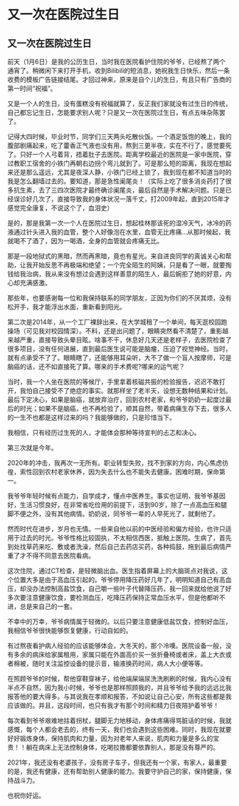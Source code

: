 # 又一次在医院过生日


## **又一次在医院过生日**

前天（1月6日）是我的公历生日，当时我在医院看护住院的爷爷，已经熬了两个通宵了。稍微闲下来打开手机，收到Bilibili的短消息，她祝我生日快乐，然后一条收费的模板广告链接结尾。才回过神来，原来是自个儿的生日，有且只有广告商的第一时间“祝福”。

又是一个人的生日，没有蛋糕没有祝福就算了，反正我们家就没有过生日的传统，自己都忘记生日，怎能要求别人呢？只是又一次在医院过生日，有点五味杂陈罢了。

记得大四时候，毕业时节，同学们三天两头吃散伙饭。一个酒足饭饱的晚上，我的腹部剧痛起来，吃了藿香正气液也没有用，熬到三更半夜，实在不行了，感觉要死了。只好一个人弓着背，捂着肚子去医院。距离学校最近的医院是一家中医院，穿过教职工宿舍的小铁门再朝右边拐个弯儿就到了。可是那么短的距离，我现在想起来还是那么遥远，尤其是夜深人静，小铁门已经上锁了，我到现在都不知道当时的我是怎么翻墙过去的。要知道，那是急性阑尾炎！（实际上吃了很多消炎药打了很多抗生素，去了三四次医院才最终确诊阑尾炎，最后自然是手术解决问题。只是已经误诊好几次了，直接导致我的身体状况一落千丈，打2009年起，直到2015年才感觉完全康复，不说这个了，血泪史）

是的，那是我第一次一个人在医院过生日，想起桂林那该死的湿冷天气，冰冷的药液通过针头进入我的血管，整个人好像泡在水里，血管无比疼痛...从那时候起，我就喝不了酒了，因为一喝酒，全身的血管就会疼痛无比。

那是一段地狱式的黑暗，然而再黑暗，竟也有星光。来自进良同学的真诚关心和帮助，让我开始反思不再极端和绝望；一个完全陌生的阿姨，只是看了一眼，就要掏钱给我治病，我从来没有想过会遇到这样善意的陌生人，最后婉拒了她的好意，内心却充满感激。

那些年，也要感谢每一位和我保持联系的同学朋友，正因为你们的不厌其烦，没有松开手，我才能浮出水面，重新看到阳光。

第二次是2014年，从一个工厂裸辞出来，在大学城租了一个单间，每天逛校园跑操场（可见我对校园情深）。不料，还是出问题了，眼睛突然看不清楚了，重影越来越严重，直接导致头晕目眩。啥事不干，休息好几天还是老样子，去医院检查了很多项目，没有任何进展，直到最后医生说可能是脑瘤，压迫了视觉神经。当时，就有点承受不了了。眼睛瞎了，还能够用耳朵听，大不了做一个盲人按摩师，可是脑癌的话，还不如直接死了算。哪来的手术费呢?哪来的运气呢？

当时，我一个人坐在医院的等候厅，手里拿着核磁共振的检验报告，迟迟不敢打开，我怕自己接受不了绝症的事实。就那样坐了老半天，设想无数种结果和计划。最后下定决心，如果是脑癌，就放弃治疗，回到农村老家，和爷爷奶奶一起度过最后的时光；如果不是脑癌，也不再检验了，顺其自然，带着病痛生存下去，很多人的一生不也都是这样过来的吗？我能够做的，只是珍惜当下。

我相信，只有经历过生死的人，才能体会那种等待宣判的忐忑和决心。

第三次就是今年。

2020年的冲击，我再次一无所有。职业转型失败，找不到家的方向，内心焦虑彷徨，索性回到农村老家休养，因为失去什么也不能失去健康。困难时期，保命第一。

我爷爷年轻时候有点能力，自学成才，懂点中医养生。事实也证明，我爷爷基因好，生活习惯良好，在非常省吃俭用的前提下，活到90岁，除了一点高血压和腿脚不便之外，没有其他病情。奶奶说，同爷爷一辈的人早死光了，就剩他了。

然而时代在进步，岁月也无情。一些来自他以前的中医经验和偏方经验，也许只适用于过去的时光。爷爷性格比较固执，不太相信西医，抵触上医院。生病了，首先到处找草药来吃、敷或者洗澡，然后自己去药店买药，各种捣鼓，拖到最后病情严重了才不得不同意去医院看病。

这次住院，通过CT检查，是轻微脑出血。医生指着屏幕上的大脑斑点对我说，这个位置大多是由于高血压引起的。爷爷停用降压药好几年了，明明知道自己有高血压，却没办法控制高盐饮食，自己嚼一些叶子代替降压药，我一回来就给他说了好多次要注意健康饮食，要检测血压，吃降压药保持正常血压水平，但是他都听不进，总是来自己的一套。

不幸中的万幸，爷爷病情属于轻微的。以后只要注意健康低盐饮食，控制好血压，我相信爷爷很快能够恢复健康，行动自如的。

有过熬夜看护病人经验的应该能够体会，大冬天的，那个冷噢。医院设备一般，没有多余的病床给家属租用，家属只能在外面高价买一张折叠椅或者床，盖上大衣或者棉被，随时关注监控设备的提示音，输液换药时间，病人大小便等等。

在照顾爷爷的时候，帮他穿鞋穿袜子，给他端屎端尿洗洗刷刷的时候，我内心没有半点不自然，因为我小时候，爷爷也是那样照顾我的，并且爷爷给予我的远远比我报答他的要大得多。与其说我在孝顺和报答，不如说让自己心安，所有这些都是我应该做的。并且，这段时间，也只有我才有那个时间和精力日夜陪护着爷爷！

每次看到爷爷艰难地拄着拐杖，腿脚无力地移动，身体疼痛得骂脏话的时候，我就感慨，每个人都会老去的，终有一天，我们也会遇到这些困难。同时，我现在就要好好锻炼身体，保持肌肉和力量，因为对老年人来说，肌肉和力量是多么的宝贵！！躺在病床上无法控制身体，吃喝拉撒都要依靠别人，那是没有尊严的。

2021年，我还没有老婆孩子，没有房子车子，但我还有一个家，有家人，最重要的是，我还有健康，还有帮助别人健康的能力。我要守护自己的家，保持健康，保持战斗力。

也祝你好运。
